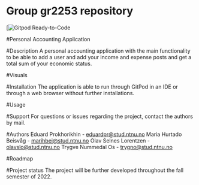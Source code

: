 # Group gr2253 repository 
 
[![Gitpod Ready-to-Code](https://gitpod.stud.ntnu.no/#https://gitlab.stud.idi.ntnu.no/it1901/groups-2022/gr2253/gr2253/-/tree/master/)

#Personal Accounting Application

#Description
A personal accounting application with the main functionality to be able to add a user and add your income and expense posts and get a total sum of your economic status.

#Visuals


#Installation
The application is able to run through GitPod in an IDE or through a web browser without further installations.

#Usage

#Support
For questions or issues regarding the project, contact the authors by mail.

#Authors
Eduard Prokhorikhin - eduardpr@stud.ntnu.no
Maria Hurtado Beisvåg - marihbei@stud.ntnu.no
Olav Selnes Lorentzen - olavslo@stud.ntnu.no
Trygve Nummedal Os - trygno@stud.ntnu.no

#Roadmap

#Project status
The project will be further developed throughout the fall semester of 2022.
